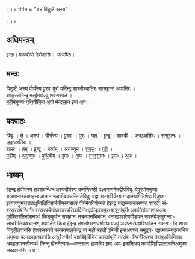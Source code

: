 +++
title = "०४ विदुष्टे अस्य"

+++
## अधिमन्त्रम्
इन्द्रः। परुच्छेपो दैवोदासिः। अत्यष्टिः।

## मन्त्रः
वि॒दुष्टे॑ अ॒स्य वी॒र्य॑स्य पू॒रवः॒ पुरो॒ यदि॑न्द्र॒ शार॑दीर॒वाति॑रः सासहा॒नो अ॒वाति॑रः ।  
शास॒स्तमि॑न्द्र॒ मर्त्य॒मय॑ज्युं शवसस्पते ।  
म॒हीम॑मुष्णाः पृथि॒वीमि॒मा अ॒पो म॑न्दसा॒न इ॒मा अ॒पः ॥

## पदपाठः
वि॒दुः । ते॒ । अ॒स्य । वी॒र्य॑स्य । पू॒रवः॑ । पुरः॑ । यत् । इ॒न्द्र॒ । शार॑दीः । अ॒व॒ऽअति॑रः । स॒स॒हा॒नः । अ॒व॒ऽअति॑रः ।  
शासः॑ । तम् । इ॒न्द्र॒ । मर्त्य॑म् । अय॑ज्युम् । श॒व॒सः॒ । प॒ते॒ ।  
म॒हीम् । अ॒मु॒ष्णाः॒ । पृ॒थि॒वीम् । इ॒माः । अ॒पः । म॒न्द॒सा॒नः । इ॒माः । अ॒पः ॥

## भाष्यम्
हेइन्द्र तेवीर्यस्य तवसंबन्धिनःअस्यवीर्यस्य कर्मणिषष्ठी वक्ष्यमाणमेतद्वीर्यंविदुः येपूरवोमनुष्याः यजमानास्तवमहत्त्वंजानानास्त्वामेवयजन्ति तेविदुः यद्वा अस्यवीर्यस्य माहात्म्यमितिशेषः विदुष्ट- इत्यत्रयुष्मत्तत्ततक्षुष्वितिविसर्जनीयस्यसत्वं वीर्यमेवविशेष्यते हेइन्द्र यद्यस्मात्कारणात् शारदीः सं- वत्सरसंबन्धिनीः वत्सरपर्यन्तंप्राकारपरिखादिभिः दृढीकृताःपुरः शत्रूणांपुरीः अवातिरोऽनाशयःअव- पूर्वस्तिरतिर्नाशनार्थः किङ्कुर्वन् ससहानः तत्रत्यानभिभवन् धनाद्यपहारेणपीडयन् सहतेर्यङ्लुगन्ता- त्ताच्छीलिकश्चानश् अवातिरः किंच हेइन्द्र तंमर्त्यंमरणधर्माणंअयज्युं अयष्टारंयज्ञविघातिनं राक्षसा- दि शासः निगृहीतवानसि हेशवसस्पते बलस्यपालकेन्द्र त्वं महीं महतीं पृथिवीं इमाअपश्च समुद्रन- द्यात्मकन्युदकानिच अमुष्णाः बलादपहृतवानसि असुरैरन्यैर्वा यज्ञविद्वेषिभिराक्रान्तांभूमिं तत्संब- न्धिनीरपश्च तेषांपुराणिभित्त्वा अपहृतवानसीत्यर्थः किन्दुःखेननेत्याह—मन्दसानः हृष्यन्नेव इमाः अपः इमानिअप् कार्याणिव्रीह्याद्यन्ननिअमुष्णाः लब्धवानसि ॥ ४ ॥
